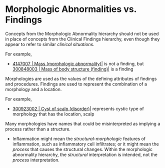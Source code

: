 # Morphologic Abnormalities vs. Findings

Concepts from the Morphologic Abnormality hierarchy should not be used in place of concepts from the Clinical Findings hierarchy, even though they appear to refer to similar _clinical_ _situations_.

For example,

* [ 4147007 | Mass (morphologic abnormality)|](http://snomed.info/id/4147007 "4147007 | Mass \(morphologic abnormality\) |") is not a finding, but [ 300848003 | Mass of body structure (finding)|](http://snomed.info/id/300848003 "300848003 | Mass of body structure \(finding\) |") is a finding

Morphologies are used as the values of the defining attributes of findings and procedures. Findings are used to represent the combination of a morphology and a location.

For example,

* [ 300923002 | Cyst of scalp (disorder)|](http://snomed.info/id/300923002 "300923002 | Cyst of scalp \(disorder\) |") represents cystic type of morphology that has the location, scalp

Many morphologies have names that could be misinterpreted as implying a process rather than a structure.

  * Inflammation might mean the _structural-morphologic_ features of inflammation, such as inflammatory cell infiltrates; or it might mean the _process_ that causes the structural changes. Within the morphologic abnormality hierarchy, the _structural_ interpretation is intended, not the _process_ interpretation.

